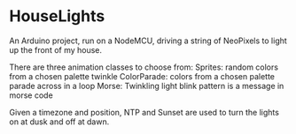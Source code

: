 # HouseLights

An Arduino project, run on a NodeMCU, driving a string of NeoPixels to light up the front of my house.

There are three animation classes to choose from:
  Sprites: random colors from a chosen palette twinkle
  ColorParade: colors from a chosen palette parade across in a loop
  Morse: Twinkling light blink pattern is a message in morse code
  
Given a timezone and position, NTP and Sunset are used to turn the lights on at dusk and off at dawn.
